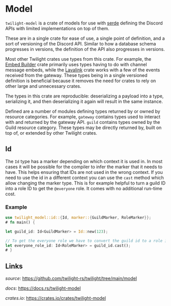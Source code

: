 # Model

`twilight-model` is a crate of models for use with [serde] defining the Discord
APIs with limited implementations on top of them.

These are in a single crate for ease of use, a single point of definition,
and a sort of versioning of the Discord API. Similar to how a database
schema progresses in versions, the definition of the API also progresses in
versions.

Most other Twilight crates use types from this crate. For example, the
[Embed Builder] crate primarily uses types having to do with channel message
embeds, while the [Lavalink] crate works with a few of the events received from
the gateway. These types being in a single versioned definition is beneficial
because it removes the need for crates to rely on other large and unnecessary
crates.

The types in this crate are reproducible: deserializing a payload into a
type, serializing it, and then deserializing it again will result in the same
instance.

Defined are a number of modules defining types returned by or owned by
resource categories. For example, `gateway` contains types used to interact with
and returned by the gateway API. `guild` contains types owned by the Guild
resource category. These types may be directly returned by, built on top of,
or extended by other Twilight crates.

## Id

The `Id` type has a marker depending on which context it is used in. In most
cases it will be possible for the compiler to infer the marker that it needs to
have. This helps ensuring that IDs are not used in the wrong context. If you
need to use the id in a different context you can use the `cast` method which
allow changing the marker type. This is for example helpful to turn a guild ID
into a role ID to get the `@everyone` role. It comes with no additional run-time
cost.

### Example

```rust
use twilight_model::id::{Id, marker::{GuildMarker, RoleMarker}};
# fn main() {

let guild_id: Id<GuildMarker> = Id::new(123);

// To get the everyone role we have to convert the guild id to a role id.
let everyone_role_id: Id<RoleMarker> = guild_id.cast();
# }
```

## Links

*source*: <https://github.com/twilight-rs/twilight/tree/main/model>

*docs*: <https://docs.rs/twilight-model>

*crates.io*: <https://crates.io/crates/twilight-model>

[Embed Builder]: ./section_7_first_party/section_1_embed_builder.md
[Lavalink]: ./section_7_first_party/section_3_lavalink.md
[serde]: https://serde.rs/
